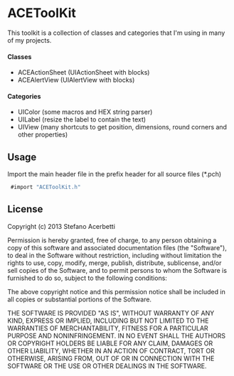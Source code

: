 ACEToolKit
==========
This toolkit is a collection of classes and categories that I'm using in many of my projects.

#### Classes
- ACEActionSheet (UIActionSheet with blocks)
- ACEAlertView (UIAlertView with blocks)

#### Categories
- UIColor (some macros and HEX string parser)
- UILabel (resize the label to contain the text)
- UIView (many shortcuts to get position, dimensions, round corners and other properties)

Usage
-----
Import the main header file in the prefix header for all source files (*.pch)

``` objective-c
 #import "ACEToolKit.h" 
```

License
-------
Copyright (c) 2013 Stefano Acerbetti

Permission is hereby granted, free of charge, to any person obtaining a copy of this software and associated documentation files (the "Software"), to deal in the Software without restriction, including without limitation the rights to use, copy, modify, merge, publish, distribute, sublicense, and/or sell copies of the Software, and to permit persons to whom the Software is furnished to do so, subject to the following conditions:

The above copyright notice and this permission notice shall be included in all copies or substantial portions of the Software.

THE SOFTWARE IS PROVIDED "AS IS", WITHOUT WARRANTY OF ANY KIND, EXPRESS OR IMPLIED, INCLUDING BUT NOT LIMITED TO THE WARRANTIES OF MERCHANTABILITY, FITNESS FOR A PARTICULAR PURPOSE AND NONINFRINGEMENT. IN NO EVENT SHALL THE AUTHORS OR COPYRIGHT HOLDERS BE LIABLE FOR ANY CLAIM, DAMAGES OR OTHER LIABILITY, WHETHER IN AN ACTION OF CONTRACT, TORT OR OTHERWISE, ARISING FROM, OUT OF OR IN CONNECTION WITH THE SOFTWARE OR THE USE OR OTHER DEALINGS IN THE SOFTWARE.
